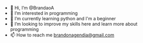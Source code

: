 - 👋 Hi, I’m @BrandaoA
- 👀 I’m interested in programming
- 🌱 I’m currently learning python and I'm a beginner
- 💞️ I’m looking to improve my skills here and learn more about programming
- 📫 How to reach me brandonagendia@gmail.com

<!---
BrandaoA/BrandaoA is a ✨ special ✨ repository because its `README.md` (this file) appears on your GitHub profile.
You can click the Preview link to take a look at your changes.
--->
